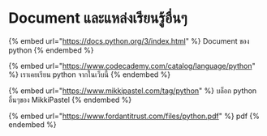 # Document และแหล่งเรียนรู้อื่นๆ

{% embed url="https://docs.python.org/3/index.html" %}
Document ของ python
{% endembed %}

{% embed url="https://www.codecademy.com/catalog/language/python" %}
เราเคยเรียน python จากในเว็บนี้
{% endembed %}

{% embed url="https://www.mikkipastel.com/tag/python" %}
บล็อก python อื่นๆของ MikkiPastel
{% endembed %}

{% embed url="https://www.fordantitrust.com/files/python.pdf" %}
pdf
{% endembed %}
